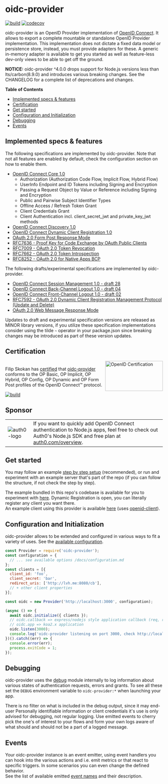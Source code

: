 # oidc-provider

[![build][travis-image]][travis-url] [![codecov][codecov-image]][codecov-url]

oidc-provider is an OpenID Provider implementation of [OpenID Connect][openid-connect]. It allows to
export a complete mountable or standalone OpenID Provider implementation. This implementation does
not dictate a fixed data model or persistence store, instead, you must provide adapters for these.
A generic in-memory adapter is available to get you started as well as feature-less dev-only views
to be able to get off the ground.

**NOTICE:** oidc-provider ^4.0.0 drops support for Node.js versions less than lts/carbon(8.9.0) and
introduces various breaking changes. See the CHANGELOG for a complete list of deprecations and changes.

**Table of Contents**

<!-- TOC depthFrom:2 depthTo:3 withLinks:1 updateOnSave:1 orderedList:0 -->

- [Implemented specs & features](#implemented-specs--features)
- [Certification](#certification)
- [Get started](#get-started)
- [Configuration and Initialization](#configuration-and-initialization)
- [Debugging](#debugging)
- [Events](#events)

<!-- /TOC -->

## Implemented specs & features

The following specifications are implemented by oidc-provider. Note that not all features are
enabled by default, check the configuration section on how to enable them.

- [OpenID Connect Core 1.0][core]
  - Authorization (Authorization Code Flow, Implicit Flow, Hybrid Flow)
  - UserInfo Endpoint and ID Tokens including Signing and Encryption
  - Passing a Request Object by Value or Reference including Signing and Encryption
  - Public and Pairwise Subject Identifier Types
  - Offline Access / Refresh Token Grant
  - Client Credentials Grant
  - Client Authentication incl. client_secret_jwt and private_key_jwt methods
- [OpenID Connect Discovery 1.0][discovery]
- [OpenID Connect Dynamic Client Registration 1.0][registration]
- [OAuth 2.0 Form Post Response Mode][form-post]
- [RFC7636 - Proof Key for Code Exchange by OAuth Public Clients][pkce]
- [RFC7009 - OAuth 2.0 Token Revocation][revocation]
- [RFC7662 - OAuth 2.0 Token Introspection][introspection]
- [RFC8252 - OAuth 2.0 for Native Apps BCP][oauth-native-apps]

The following drafts/experimental specifications are implemented by oidc-provider.
- [OpenID Connect Session Management 1.0 - draft 28][session-management]
- [OpenID Connect Back-Channel Logout 1.0 - draft 04][backchannel-logout]
- [OpenID Connect Front-Channel Logout 1.0 - draft 02][frontchannel-logout]
- [RFC7592 - OAuth 2.0 Dynamic Client Registration Management Protocol (Update and Delete)][registration-management]
- [OAuth 2.0 Web Message Response Mode][wmrm]

Updates to draft and experimental specification versions are released as MINOR library versions,
if you utilize these specification implementations consider using the tilde `~` operator in your
package.json since breaking changes may be introduced as part of these version updates.


## Certification
[<img width="184" height="96" align="right" src="https://cdn.rawgit.com/panva/node-oidc-provider/acd3ebf2/OpenID_Certified.png" alt="OpenID Certification">][openid-certified-link]  
Filip Skokan has [certified][openid-certified-link] that [oidc-provider][npm-url]
conforms to the OP Basic, OP Implicit, OP Hybrid, OP Config, OP Dynamic and OP Form Post profiles
of the OpenID Connect™ protocol.

[![build][conformance-image]][conformance-url]


<h2>Sponsor</h2>
<table>
  <tbody>
    <tr>
      <td>
        <img alt="auth0-logo" src="https://avatars.githubusercontent.com/u/2824157?s=75&v=4" style="max-width:100%;">
      </td>
      <td colspan="2">
        If you want to quickly add OpenID Connect authentication to Node.js apps, feel free to check out Auth0's Node.js SDK and free plan at <a href="https://auth0.com/overview?utm_source=GHsponsor&utm_medium=GHsponsor&utm_campaign=oidc-provider&utm_content=auth">auth0.com/overview</a>.
      </td>
    </tr>
  </tbody>
</table>


## Get started
You may follow an example [step by step setup][example-repo] (recommended), or run and experiment with an
example server that's part of the repo (if you can follow the structure, if not check the step by step).

The example bundled in this repo's codebase is available for you to experiment with [here][heroku-example].
Dynamic Registration is open, you can literally register any
client you want there.  
An example client using this provider is available [here][heroku-example-client]
(uses [openid-client][openid-client]).


## Configuration and Initialization
oidc-provider allows to be extended and configured in various ways to fit a variety of uses. See
the [available configuration](/docs/configuration.md).

```js
const Provider = require('oidc-provider');
const configuration = {
  // ... see available options /docs/configuration.md
};
const clients = [{
  client_id: 'foo',
  client_secret: 'bar',
  redirect_uris: ['http://lvh.me:8080/cb'],
  // + other client properties
}];

const oidc = new Provider('http://localhost:3000', configuration);

(async () => {
  await oidc.initialize({ clients });
  // oidc.callback => express/nodejs style application callback (req, res)
  // oidc.app => koa2.x application
  oidc.listen(3000);
  console.log('oidc-provider listening on port 3000, check http://localhost:3000/.well-known/openid-configuration');
})().catch((err) => {
  console.error(err);
  process.exitCode = 1;
});
```


## Debugging
oidc-provider uses the [debug][debug-link] module internally to log information about various states
of authentication requests, errors and grants. To see all these set the `DEBUG` environment variable
to `oidc-provider:*` when launching your app.

There is no filter on what is included in the debug output, since it may end-user Personally
identifiable information or client credentials it's use is only advised for debugging, not regular
logging. Use emitted events to cherry pick the one's of interest to your flows and form your own
logs aware of what should and should not be a part of a logged message.


## Events
Your oidc-provider instance is an event emitter, using event handlers you can hook into the various
actions and i.e. emit metrics or that react to specific triggers. In some scenarios you can even
change the defined behavior.  
See the list of available emitted [event names](/docs/events.md) and their description.


[travis-image]: https://api.travis-ci.com/panva/node-oidc-provider.svg?branch=master
[travis-url]: https://travis-ci.com/panva/node-oidc-provider
[conformance-image]: https://api.travis-ci.com/panva/oidc-provider-conformance-tests.svg?branch=master
[conformance-url]: https://github.com/panva/oidc-provider-conformance-tests
[codecov-image]: https://img.shields.io/codecov/c/github/panva/node-oidc-provider/master.svg
[codecov-url]: https://codecov.io/gh/panva/node-oidc-provider
[npm-url]: https://www.npmjs.com/package/oidc-provider
[openid-certified-link]: https://openid.net/certification/
[openid-connect]: https://openid.net/connect/
[core]: https://openid.net/specs/openid-connect-core-1_0.html
[discovery]: https://openid.net/specs/openid-connect-discovery-1_0.html
[registration]: https://openid.net/specs/openid-connect-registration-1_0.html
[session-management]: https://openid.net/specs/openid-connect-session-1_0-28.html
[form-post]: https://openid.net/specs/oauth-v2-form-post-response-mode-1_0.html
[revocation]: https://tools.ietf.org/html/rfc7009
[introspection]: https://tools.ietf.org/html/rfc7662
[pkce]: https://tools.ietf.org/html/rfc7636
[node-jose]: https://github.com/cisco/node-jose
[example-repo]: https://github.com/panva/node-oidc-provider-example
[heroku-example]: https://guarded-cliffs-8635.herokuapp.com/.well-known/openid-configuration
[heroku-example-client]: https://tranquil-reef-95185.herokuapp.com/client
[openid-client]: https://github.com/panva/node-openid-client
[backchannel-logout]: https://openid.net/specs/openid-connect-backchannel-1_0-04.html
[frontchannel-logout]: https://openid.net/specs/openid-connect-frontchannel-1_0-02.html
[registration-management]: https://tools.ietf.org/html/rfc7592
[oauth-native-apps]: https://tools.ietf.org/html/rfc8252
[debug-link]: https://github.com/visionmedia/debug
[wmrm]: https://tools.ietf.org/html/draft-sakimura-oauth-wmrm-00
